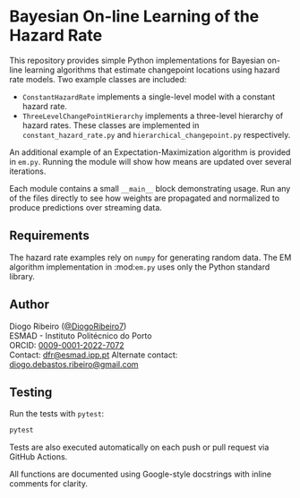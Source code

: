 # Bayesian On-line Learning of the Hazard Rate

This repository provides simple Python implementations for Bayesian on-line learning algorithms that estimate changepoint locations using hazard rate models. Two example classes are included:

- `ConstantHazardRate` implements a single-level model with a constant hazard rate.
- `ThreeLevelChangePointHierarchy` implements a three-level hierarchy of hazard rates.
These classes are implemented in `constant_hazard_rate.py` and `hierarchical_changepoint.py` respectively.

An additional example of an Expectation-Maximization algorithm is provided in
`em.py`. Running the module will show how means are updated over several
iterations.

Each module contains a small ``__main__`` block demonstrating usage. Run any of
the files directly to see how weights are propagated and normalized to produce
predictions over streaming data.

## Requirements

The hazard rate examples rely on `numpy` for generating random data.
The EM algorithm implementation in :mod:`em.py` uses only the Python
standard library.

## Author

Diogo Ribeiro ([@DiogoRibeiro7](https://github.com/DiogoRibeiro7))  
ESMAD - Instituto Politécnico do Porto  
ORCID: [0009-0001-2022-7072](https://orcid.org/0009-0001-2022-7072)  
Contact: [dfr@esmad.ipp.pt](mailto:dfr@esmad.ipp.pt)
Alternate contact: [diogo.debastos.ribeiro@gmail.com](mailto:diogo.debastos.ribeiro@gmail.com)

## Testing

Run the tests with `pytest`:

```bash
pytest
```

Tests are also executed automatically on each push or pull request via
GitHub Actions.

All functions are documented using Google-style docstrings with inline
comments for clarity.

